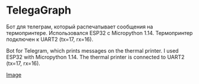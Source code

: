 # TelegaGraph

Бот для телеграм, который распечатывает сообщения на термопринтере.
Использовался ESP32 с Micropython 1.14. Термопринтер подключен к UART2 (tx=17, rx=16).


Bot for Telegram, which prints messages on the thermal printer.
I used ESP32 with Micropython 1.14. The thermal printer is connected to UART2 (tx=17, rx=16).

[Image](https://lepeshka.files.wordpress.com/2018/03/photo_2021-03-08_15-15-46.png)
